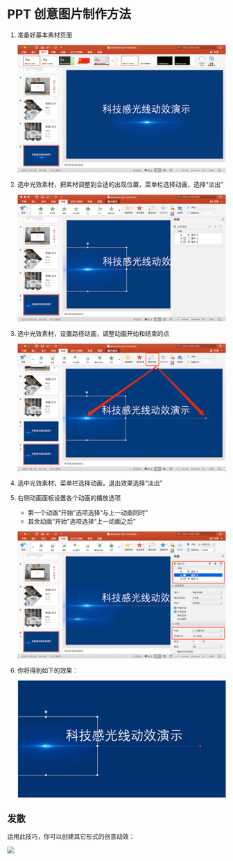 # PPT 创意图片制作方法

1. 准备好基本素材页面
   
   ![](./1.png)

2. 选中光效素材，把素材调整到合适的出现位置，菜单栏选择动画，选择“淡出”
   
   ![](./2.png)

3. 选中光效素材，设置路径动画，调整动画开始和结束的点

   ![](./3.png)

4. 选中光效素材，菜单栏选择动画，退出效果选择“淡出”
   
5. 右侧动画面板设置各个动画的播放选项
      - 第一个动画“开始”选项选择“与上一动画同时”
      - 其余动画“开始”选项选择“上一动画之后”

   ![](./4.png)

6. 你将得到如下的效果：

   ![](./5.gif)

## 发散

运用此技巧，你可以创建其它形式的创意动效：

  ![](./6.gif)